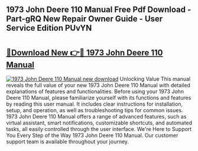 ## 1973 John Deere 110 Manual Free Pdf Download - Part-gRQ New Repair Owner Guide - User Service Edition PUvYN

# <h2><a href="http://bc86573.oget.top/?id=1973+John+Deere+110+Manual">🔗Download New 👉🔴 1973 John Deere 110 Manual</a></h2>

[![1973 John Deere 110 Manual new download](https://i.imgur.com/5g1atiW.png)](http://bc86573.oget.top/?id=1973+John+Deere+110+Manual)
Unlocking Value This manual reveals the full value of your new 1973 John Deere 110 Manual with detailed explanations of features and functionalities. Before using your 1973 John Deere 110 Manual, please familiarize yourself with its functions and features by reading this user manual. It includes clear instructions for installation, setup, and operation, as well as troubleshooting tips for common issues. 1973 John Deere 110 Manual offers a range of advanced features, such as virtual assistant, smart notifications, customizable shortcuts, and automated tasks, all easily controlled through the user interface. We're Here to Support You Every Step of the Way 1973 John Deere 110 Manual. Our customer support team is available throughout your journey.
